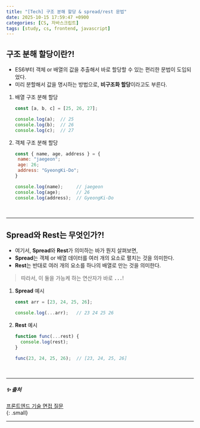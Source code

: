 ```yaml
---
title: "[Tech] 구조 분해 할당 & spread/rest 문법"
date: 2025-10-15 17:59:47 +0900
categories: [CS, 자바스크립트]
tags: [study, cs, frontend, javascript]
---
```


## **구조 분해 할당**이란?!

- ES6부터 객체 or 배열의 값을 추출해서 바로 할당할 수 있는 편리한 문법이 도입되었다.  
- 미리 분할해서 값을 명시하는 방법으로, **비구조화 할당**이라고도 부른다.   

1. 배열 구조 분해 할당    
   ```js   
   const [a, b, c] = [25, 26, 27];
   
   console.log(a);  // 25
   console.log(b);  // 26
   console.log(c);  // 27
   ```     

2. 객체 구조 분해 할당   
   ```js   
   const { name, age, address } = { 
    name: "jaegeon";
    age: 26;
    address: "GyeongKi-Do";
   }

   console.log(name);     // jaegeon
   console.log(age);      // 26
   console.log(address);  // GyeongKi-Do  
   ```    

<br> 

---

## **Spread**와 **Rest**는 무엇인가?!

- 여기서, **Spread**와 **Rest**가 의미하는 바가 뭔지 살펴보면,  
-  **Spread**는 객체 or 배열 데이터를 여러 개의 요소로 펼치는 것을 의미한다.  
-  **Rest**는 반대로 여러 개의 요소를 하나의 배열로 만는 것을 의미한다.  

> 따라서, 이 둘을 가능케 하는 연산자가 바로 **`...`**!

1. **Spread** 예시   
   ```js    
   const arr = [23, 24, 25, 26];
   
   console.log(...arr);   // 23 24 25 26  
   ```     

2. **Rest** 예시   
   ```js    
   function func(...rest) {
     console.log(rest);
   }

   func(23, 24, 25, 26);  // [23, 24, 25, 26]
   ```

<br> 

---

##### ✨ 출처   

[프론트엔드 기술 면접 질문](https://frontend-interview-question.vercel.app/)     
{: .small}     

---

